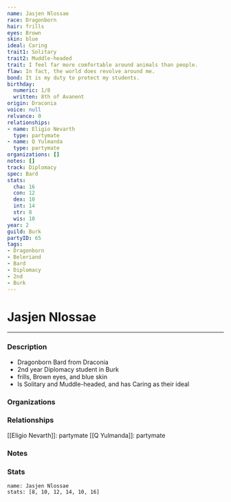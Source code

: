 ```yaml
---
name: Jasjen Nlossae
race: Dragonborn
hair: frills
eyes: Brown
skin: blue
ideal: Caring
trait1: Solitary
trait2: Muddle-headed
trait: I feel far more comfortable around animals than people.
flaw: In fact, the world does revolve around me.
bond: It is my duty to protect my students.
birthday:
  numeric: 1/8
  written: 8th of Avanent
origin: Draconia
voice: null
relvance: 0
relationships:
- name: Eligio Nevarth
  type: partymate
- name: Q Yulmanda
  type: partymate
organizations: []
notes: []
track: Diplomacy
spec: Bard
stats:
  cha: 16
  con: 12
  dex: 10
  int: 14
  str: 8
  wis: 10
year: 2
guild: Burk
partyID: 65
tags:
- Dragonborn
- Beleriand
- Bard
- Diplomacy
- 2nd
- Burk
---
```

# Jasjen Nlossae
---
### Description
- Dragonborn Bard from Draconia
- 2nd year Diplomacy student in Burk
- frills, Brown eyes, and blue skin
- Is Solitary and Muddle-headed, and has Caring as their ideal

### Organizations

### Relationships
[[Eligio Nevarth]]: partymate
[[Q Yulmanda]]: partymate

### Notes

### Stats
```statblock
name: Jasjen Nlossae
stats: [8, 10, 12, 14, 10, 16]
```